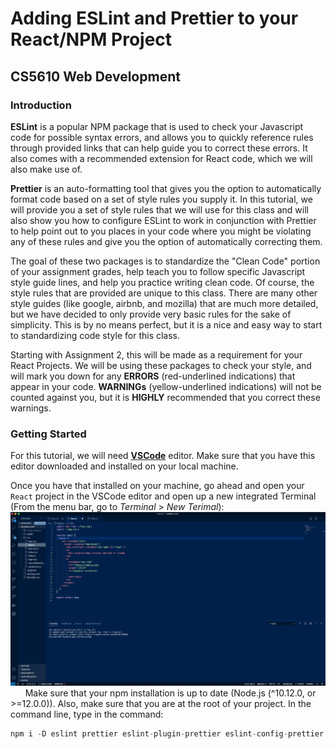 # Adding ESLint and Prettier to your React/NPM Project
## CS5610 Web Development

### Introduction

**ESLint** is a popular NPM package that is used to check your Javascript code for possible syntax errors, and allows you to quickly reference rules through provided links that can help guide you to correct these errors. It also comes with a recommended extension for React code, which we will also make use of.

**Prettier** is an auto-formatting tool that gives you the option to automatically format code based on a set of style rules you supply it. In this tutorial, we will provide you a set of style rules that we will use for this class and will also show you how to configure ESLint to work in conjunction with Prettier to help point out to you places in your code where you might be violating any of these rules and give you the option of automatically correcting them.

The goal of these two packages is to standardize the "Clean Code" portion of your assignment grades, help teach you to follow specific Javascript style guide lines, and help you practice writing clean code. Of course, the style rules that are provided are unique to this class. There are many other style guides (like google, airbnb, and mozilla) that are much more detailed, but we have decided to only provide very basic rules for the sake of simplicity. This is by no means perfect, but it is a nice and easy way to start to standardizing code style for this class.

Starting with Assignment 2, this will be made as a requirement for your React Projects. We will be using these packages to check your style, and will mark you down for any **ERRORS** (red-underlined indications) that appear in your code. **WARNINGs** (yellow-underlined indications) will not be counted against you, but it is **HIGHLY** recommended that you correct these warnings.

### Getting Started

For this tutorial, we will need [**VSCode**](https://code.visualstudio.com/)  editor. Make sure that you have this editor downloaded and installed on your local machine.

Once you have that installed on your machine, go ahead and open your `React` project in the VSCode editor and open up a new integrated Terminal (From the menu bar, go to *Terminal* > *New Terimal*):
&nbsp;
&nbsp;
&nbsp;
![vscode_start_screen](./images/vscode_start_screen.png)
&nbsp;
&nbsp;
&nbsp;
Make sure that your npm installation is up to date (Node.js (^10.12.0, or >=12.0.0)). Also, make sure that you are at the root of your project. In the command line, type in the command:

```javascript 
npm i -D eslint prettier eslint-plugin-prettier eslint-config-prettier eslint-plugin-node eslint-config-node
```


